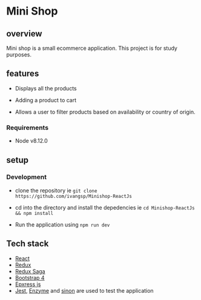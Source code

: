 # Mini Shop

## overview

Mini shop is a small ecommerce application. This project is for study purposes.

## features

- Displays all the products

- Adding a product to cart

- Allows a user to filter products based on availability or country of origin.

### Requirements

- Node v8.12.0

## setup

### Development

- clone the repository ie `git clone https://github.com/ivangsp/Minishop-ReactJs`

- cd into the directory and install the depedencies ie `cd Minishop-ReactJs && npm install`

- Run the application using `npm run dev`

## Tech stack

- [React](https://reactjs.org/)
- [Redux](https://redux.js.org/)
- [Redux Saga](https://redux-saga.js.org/)
- [Bootstrap 4](https://getbootstrap.com/docs/4.1/getting-started/introduction/)
- [Epxress js](https://expressjs.com/)
- [Jest](https://jestjs.io/), [Enzyme](http://airbnb.io/enzyme/) and [sinon](http://sinonjs.org/releases/v6.0.1/) are used to test the application
